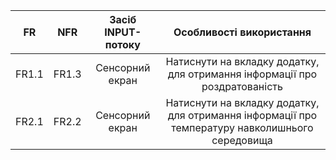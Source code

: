 |  FR   |  NFR  | Засіб INPUT-потоку |                                    Особливості використання                                     |
| :---: | :---: | :----------------: | :---------------------------------------------------------------------------------------------: |
| FR1.1 | FR1.3 |  Сенсорний екран   |           Натиснути на вкладку додатку, для отримання інформації про роздратованість            |
| FR2.1 | FR2.2 |  Сенсорний екран   | Натиснути на вкладку додатку, для отримання інформації про температуру навколишнього середовища |
